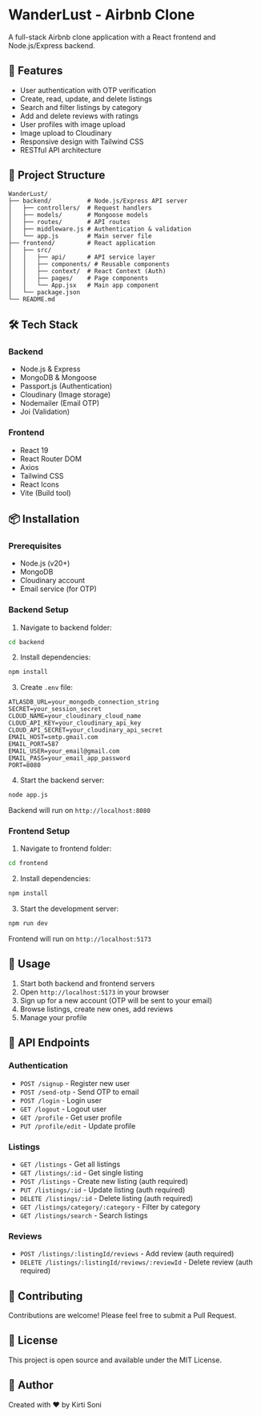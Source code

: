 # WanderLust - Airbnb Clone

A full-stack Airbnb clone application with a React frontend and Node.js/Express backend.

## 🚀 Features

- User authentication with OTP verification
- Create, read, update, and delete listings
- Search and filter listings by category
- Add and delete reviews with ratings
- User profiles with image upload
- Image upload to Cloudinary
- Responsive design with Tailwind CSS
- RESTful API architecture

## 📁 Project Structure

```
WanderLust/
├── backend/          # Node.js/Express API server
│   ├── controllers/  # Request handlers
│   ├── models/       # Mongoose models
│   ├── routes/       # API routes
│   ├── middleware.js # Authentication & validation
│   └── app.js        # Main server file
├── frontend/         # React application
│   ├── src/
│   │   ├── api/      # API service layer
│   │   ├── components/ # Reusable components
│   │   ├── context/  # React Context (Auth)
│   │   ├── pages/    # Page components
│   │   └── App.jsx   # Main app component
│   └── package.json
└── README.md
```

## 🛠️ Tech Stack

### Backend

- Node.js & Express
- MongoDB & Mongoose
- Passport.js (Authentication)
- Cloudinary (Image storage)
- Nodemailer (Email OTP)
- Joi (Validation)

### Frontend

- React 19
- React Router DOM
- Axios
- Tailwind CSS
- React Icons
- Vite (Build tool)

## 📦 Installation

### Prerequisites

- Node.js (v20+)
- MongoDB
- Cloudinary account
- Email service (for OTP)

### Backend Setup

1. Navigate to backend folder:

```bash
cd backend
```

2. Install dependencies:

```bash
npm install
```

3. Create `.env` file:

```env
ATLASDB_URL=your_mongodb_connection_string
SECRET=your_session_secret
CLOUD_NAME=your_cloudinary_cloud_name
CLOUD_API_KEY=your_cloudinary_api_key
CLOUD_API_SECRET=your_cloudinary_api_secret
EMAIL_HOST=smtp.gmail.com
EMAIL_PORT=587
EMAIL_USER=your_email@gmail.com
EMAIL_PASS=your_email_app_password
PORT=8080
```

4. Start the backend server:

```bash
node app.js
```

Backend will run on `http://localhost:8080`

### Frontend Setup

1. Navigate to frontend folder:

```bash
cd frontend
```

2. Install dependencies:

```bash
npm install
```

3. Start the development server:

```bash
npm run dev
```

Frontend will run on `http://localhost:5173`

## 🎯 Usage

1. Start both backend and frontend servers
2. Open `http://localhost:5173` in your browser
3. Sign up for a new account (OTP will be sent to your email)
4. Browse listings, create new ones, add reviews
5. Manage your profile

## 📝 API Endpoints

### Authentication

- `POST /signup` - Register new user
- `POST /send-otp` - Send OTP to email
- `POST /login` - Login user
- `GET /logout` - Logout user
- `GET /profile` - Get user profile
- `PUT /profile/edit` - Update profile

### Listings

- `GET /listings` - Get all listings
- `GET /listings/:id` - Get single listing
- `POST /listings` - Create new listing (auth required)
- `PUT /listings/:id` - Update listing (auth required)
- `DELETE /listings/:id` - Delete listing (auth required)
- `GET /listings/category/:category` - Filter by category
- `GET /listings/search` - Search listings

### Reviews

- `POST /listings/:listingId/reviews` - Add review (auth required)
- `DELETE /listings/:listingId/reviews/:reviewId` - Delete review (auth required)

## 🤝 Contributing

Contributions are welcome! Please feel free to submit a Pull Request.

## 📄 License

This project is open source and available under the MIT License.

## 👤 Author

Created with ❤️ by Kirti Soni
